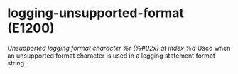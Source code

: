 # logging-unsupported-format (E1200)

*Unsupported logging format character %r (%#02x) at index %d* Used when
an unsupported format character is used in a logging statement format
string.

